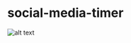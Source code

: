# social-media-timer

![alt text](https://cdn.discordapp.com/attachments/605946561821802532/922051686275620904/stupidass2.png)

